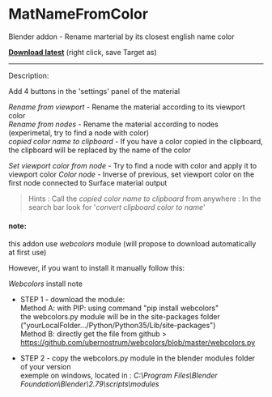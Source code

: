 # MatNameFromColor
Blender addon - Rename marterial by its closest english name color

**[Download latest](https://raw.githubusercontent.com/Pullusb/MatNameFromColor/master/MatNameFromColor.py)** (right click, save Target as)

--------

Description:

Add 4 buttons in the 'settings' panel of the material

*Rename from viewport* - Rename the material according to its viewport color  
*Rename from nodes* - Rename the material according to nodes (experimetal, try to find a node with color)  
*copied color name to clipboard* - If you have a color copied in the clipboard, the clipboard will be replaced by the name of the color  
  
*Set viewport color from node* - Try to find a node with color and apply it to viewport color
*Color node* - Inverse of previous, set viewport color on the first node connected to Surface material output


> Hints : Call the *copied color name to clipboard* from anywhere : In the search bar look for '*convert clipboard color to name*'

#### note:
this addon use *webcolors* module (will propose to download automatically at first use)

However, if you want to install it manually follow this:

*Webcolors* install note
- STEP 1 - download the module:  
Method A: with PIP: using command "pip install webcolors"  
the webcolors.py module will be in the site-packages folder ("yourLocalFolder.../Python/Python35/Lib/site-packages")  
Method B: directly get the file from github > https://github.com/ubernostrum/webcolors/blob/master/webcolors.py
  
- STEP 2 - copy the webcolors.py module in the blender modules folder of your version  
exemple on windows, located in : *C:\Program Files\Blender Foundation\Blender\2.79\scripts\modules*
